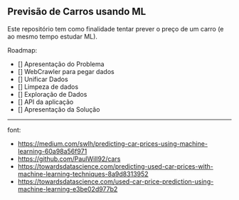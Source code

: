 ## Previsão de Carros usando ML

Este repositório tem como finalidade tentar prever o preço de um carro (e ao mesmo tempo estudar ML).

Roadmap:

- [] Apresentação do Problema
- [] WebCrawler para pegar dados
- [] Unificar Dados
- [] Limpeza de dados
- [] Exploração de Dados
- [] API da aplicação
- [] Apresentação da Solução

---

font:
- https://medium.com/swlh/predicting-car-prices-using-machine-learning-60a98a56f971
- https://github.com/PaulWill92/cars
- https://towardsdatascience.com/predicting-used-car-prices-with-machine-learning-techniques-8a9d8313952
- https://towardsdatascience.com/used-car-price-prediction-using-machine-learning-e3be02d977b2